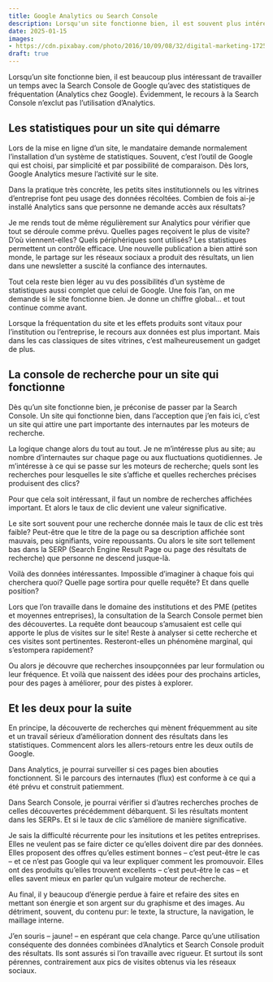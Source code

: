 ```yaml
---
title: Google Analytics ou Search Console
description: Lorsqu'un site fonctionne bien, il est souvent plus intéressant de travailler avec la Search Console de Google qu'avec des statistiques de fréquentation.
date: 2025-01-15
images:
- https://cdn.pixabay.com/photo/2016/10/09/08/32/digital-marketing-1725340_1280.jpg
draft: true
---
```


Lorsqu’un site fonctionne bien, il est beaucoup plus intéressant de travailler un temps avec la Search Console de Google qu’avec des statistiques de fréquentation (Analytics chez Google). Évidemment, le recours à la Search Console n’exclut pas l’utilisation d’Analytics.

## Les statistiques pour un site qui démarre

Lors de la mise en ligne d’un site, le mandataire demande normalement l’installation d’un système de statistiques. Souvent, c’est l’outil de Google qui est choisi, par simplicité et par possibilité de comparaison. Dès lors, Google Analytics mesure l’activité sur le site.

Dans la pratique très concrète, les petits sites institutionnels ou les vitrines d’entreprise font peu usage des données récoltées. Combien de fois ai-je installé Analytics sans que personne ne demande accès aux résultats?

Je me rends tout de même régulièrement sur Analytics pour vérifier que tout se déroule comme prévu. Quelles pages reçoivent le plus de visite? D’où viennent-elles? Quels périphériques sont utilisés? Les statistiques permettent un contrôle efficace. Une nouvelle publication a bien attiré son monde, le partage sur les réseaux sociaux a produit des résultats, un lien dans une newsletter a suscité la confiance des internautes.

Tout cela reste bien léger au vu des possibilités d’un système de statistiques aussi complet que celui de Google. Une fois l’an, on me demande si le site fonctionne bien. Je donne un chiffre global… et tout continue comme avant.

Lorsque la fréquentation du site et les effets produits sont vitaux pour l’institution ou l’entreprise, le recours aux données est plus important. Mais dans les cas classiques de sites vitrines, c’est malheureusement un gadget de plus.

## La console de recherche pour un site qui fonctionne

Dès qu’un site fonctionne bien, je préconise de passer par la Search Console. Un site qui fonctionne bien, dans l’acception que j’en fais ici, c’est un site qui attire une part importante des internautes par les moteurs de recherche.

La logique change alors du tout au tout. Je ne m’intéresse plus au site; au nombre d’internautes sur chaque page ou aux fluctuations quotidiennes. Je m’intéresse à ce qui se passe sur les moteurs de recherche; quels sont les recherches pour lesquelles le site s’affiche et quelles recherches précises produisent des clics?

Pour que cela soit intéressant, il faut un nombre de recherches affichées important. Et alors le taux de clic devient une valeur significative.

Le site sort souvent pour une recherche donnée mais le taux de clic est très faible? Peut-être que le titre de la page ou sa description affichée sont mauvais, peu signifiants, voire repoussants. Ou alors le site sort tellement bas dans la SERP (Search Engine Result Page ou page des résultats de recherche) que personne ne descend jusque-là.

Voilà des données intéressantes. Impossible d’imaginer à chaque fois qui cherchera quoi? Quelle page sortira pour quelle requête? Et dans quelle position?

Lors que l’on travaille dans le domaine des institutions et des PME (petites et moyennes entreprises), la consultation de la Search Console permet bien des découvertes. La requête dont beaucoup s’amusaient est celle qui apporte le plus de visites sur le site! Reste à analyser si cette recherche et ces visites sont pertinentes. Resteront-elles un phénomène marginal, qui s’estompera rapidement?

Ou alors je découvre que recherches insoupçonnées par leur formulation ou leur fréquence. Et voilà que naissent des idées pour des prochains articles, pour des pages à améliorer, pour des pistes à explorer.

## Et les deux pour la suite

En principe, la découverte de recherches qui mènent fréquemment au site et un travail sérieux d’amélioration donnent des résultats dans les statistiques. Commencent alors les allers-retours entre les deux outils de Google.

Dans Analytics, je pourrai surveiller si ces pages bien abouties fonctionnent. Si le parcours des internautes (flux) est conforme à ce qui a été prévu et construit patiemment.

Dans Search Console, je pourrai vérifier si d’autres recherches proches de celles découvertes précédemment débarquent. Si les résultats montent dans les SERPs. Et si le taux de clic s’améliore de manière significative.

Je sais la difficulté récurrente pour les insitutions et les petites entreprises. Elles ne veulent pas se faire dicter ce qu’elles doivent dire par des données. Elles proposent des offres qu’elles estiment bonnes – c’est peut-être le cas – et ce n’est pas Google qui va leur expliquer comment les promouvoir. Elles ont des produits qu’elles trouvent excellents – c’est peut-être le cas – et elles savent mieux en parler qu’un vulgaire moteur de recherche.

Au final, il y beaucoup d’énergie perdue à faire et refaire des sites en mettant son énergie et son argent sur du graphisme et des images. Au détriment, souvent, du contenu pur: le texte, la structure, la navigation, le maillage interne.

J’en souris – jaune! – en espérant que cela change. Parce qu’une utilisation conséquente des données combinées d’Analytics et Search Console produit des résultats. Ils sont assurés si l’on travaille avec rigueur. Et surtout ils sont pérennes, contrairement aux pics de visites obtenus via les réseaux sociaux.

